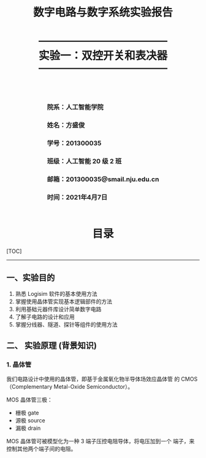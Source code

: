 <style>
h1 {
    text-align: center;
}
h2, h3 {
    page-break-after: avoid; 
}
.center {
    margin: 0 auto;
    width: fit-content;
    margin-top: 2em;
    padding-top: 0.5em;
    padding-bottom: 0.5em;
    margin-bottom: 2em;
}
.title {
    font-weight: bold;
    border-top-style: solid;
    border-bottom-style: solid;
}
.newpage {
    page-break-after: always
}
@media print {
    @page {
        margin: 3cm;
    }
}
hr {
border:0;
background: #000;
height:1px;
}
</style>

<h1 style="margin-top: 4em">
数字电路与数字系统实验报告
</h1>

# <h1 class="center title">实验一：双控开关和表决器</h1>

<div class="center">
<h3>院系：人工智能学院</h3>
<h3>姓名：方盛俊</h3>
<h3>学号：201300035</h3>
<h3>班级：人工智能 20 级 2 班</h3>
<h3>邮箱：201300035@smail.nju.edu.cn</h3>
<h3>时间：2021年4月7日</h3>
</div>

<div class="newpage"></div>

<!-- 生成目录 -->

## <h1>目录</h1>

[TOC]

<div class="newpage"></div>

<!-- 文章主体内容 -->

---

## 一、实验目的

1. 熟悉 Logisim 软件的基本使用方法
2. 掌握使用晶体管实现基本逻辑部件的方法
3. 利用基础元器件库设计简单数字电路
4. 了解子电路的设计和应用
5. 掌握分线器、隧道、探针等组件的使用方法

## 二、 实验原理 (背景知识)

### 1. 晶体管

我们电路设计中使用的晶体管，即基于金属氧化物半导体场效应晶体管
的 CMOS（Complementary Metal-Oxide Semiconductor）。

MOS 晶体管三极：

* 栅极 gate
* 源极 source
* 漏极 drain

MOS 晶体管可被模型化为一种 3 端子压控电阻导体，将电压加到一个
端子，来控制其他两个端子间的电阻。